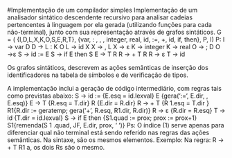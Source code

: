 #Implementação de um compilador simples
Implementação de um analisador sintático descendente recursivo para analisar cadeias pertencentes à linguagem por ela gerada (utilizando funções para cada não-terminal), junto com sua representação através de grafos sintáticos.
G = ( {I,D,L,X,K,O,S,E,R,T}, {var, : , , , integer, real, id, :=, +, id, if, then}, P, I)
P:
I → var D
D → L : K O
L → id X
X → , L
X → ε
K → integer
K → real
O → ; D
O →ε
S → id := E
S → if E then S
E → T R
R → + T R
R → ε
T → id

Os grafos sintáticos, descrevem as ações semânticas de inserção dos identificadores na tabela de símbolos e de verificação de tipos. 

A implementação inclui a geração de código intermediário, com regras tais como previstas abaixo:
S → id := {E.esq = id.lexval} E {gera(‘:=‘, E.dir, , E.esq)}
E → T {R.esq = T.dir} R {E.dir = R.dir}
R → + T {R 1.esq = T.dir } R1{R.dir := geratemp; gera(‘+’, R.esq, R1.dir, R.dir)}
R → ε {R.dir = R.esq}
T → id {T.dir = id.lexval}
S → if E then {S1.quad := prox; prox := prox+1} S1{remenda(S 1 .quad, JF, E.dir, prox, ‘ ‘)}
Ps: O índice (1) serve apenas para diferenciar qual não terminal está sendo referido nas regras das ações semânticas. Na sintaxe, são os mesmos elementos. Exemplo: Na regra: R → + T R1 a, os dois Rs são o mesmo.
